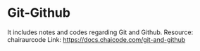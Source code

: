 # Git-Github
It includes notes and codes regarding Git and Github.
Resource: chairaurcode
Link: https://docs.chaicode.com/git-and-github
